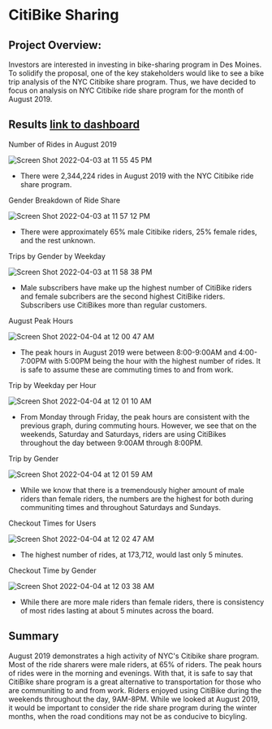 # CitiBike Sharing 

## Project Overview:
Investors are interested in investing in bike-sharing program in Des Moines. To solidify the proposal, one of the key stakeholders would like to see a bike trip analysis of the NYC Citibike share program. Thus, we have decided to focus on analysis on NYC Citibike ride share program for the month of August 2019. 

## Results [link to dashboard](https://public.tableau.com/app/profile/nkauj.iab.yang/viz/Module14ChallengeStory_16490542582640/NYCCitiBikeStory)

Number of Rides in August 2019

![Screen Shot 2022-04-03 at 11 55 45 PM](https://user-images.githubusercontent.com/96089187/161489449-1d7e00fc-a75d-4c9e-a9ea-ba4d2720216d.png)

* There were 2,344,224 rides in August 2019 with the NYC Citibike ride share program.

Gender Breakdown of Ride Share

![Screen Shot 2022-04-03 at 11 57 12 PM](https://user-images.githubusercontent.com/96089187/161489683-cbe812d0-7e42-4d83-af19-a684566dfbca.png)

* There were approximately 65% male Citibike riders, 25% female rides, and the rest unknown. 

Trips by Gender by Weekday

![Screen Shot 2022-04-03 at 11 58 38 PM](https://user-images.githubusercontent.com/96089187/161489872-3c875492-e8d3-4895-8457-14d5ade9378c.png)

* Male subscribers have make up the highest number of CitiBike riders and female subcribers are the second highest CitiBike riders. Subscribers use CitiBikes more than regular customers. 

August Peak Hours

![Screen Shot 2022-04-04 at 12 00 47 AM](https://user-images.githubusercontent.com/96089187/161490123-b3b5fa47-d148-4557-bafa-b7ee3ded7505.png)

* The peak hours in August 2019 were between 8:00-9:00AM and 4:00-7:00PM with 5:00PM being the hour with the highest number of rides. It is safe to assume these are commuting times to and from work.

Trip by Weekday per Hour

![Screen Shot 2022-04-04 at 12 01 10 AM](https://user-images.githubusercontent.com/96089187/161490183-cbc8fcab-92fe-4d2e-8407-d933ba6d76d3.png)

* From Monday through Friday, the peak hours are consistent with the previous graph, during commuting hours. However, we see that on the weekends, Saturday and Saturdays, riders are using CitiBikes throughout the day between 9:00AM through 8:00PM. 

Trip by Gender

![Screen Shot 2022-04-04 at 12 01 59 AM](https://user-images.githubusercontent.com/96089187/161490310-724de5eb-6531-4072-9548-10b4aaae7661.png)

* While we know that there is a tremendously higher amount of male riders than female riders, the numbers are the highest for both during communiting times and throughout Saturdays and Sundays. 

Checkout Times for Users

![Screen Shot 2022-04-04 at 12 02 47 AM](https://user-images.githubusercontent.com/96089187/161490440-4b2b67ff-0bcc-4f0e-b2ef-19c5e595a87a.png)

* The highest number of rides, at 173,712, would last only 5 minutes. 

Checkout Time by Gender

![Screen Shot 2022-04-04 at 12 03 38 AM](https://user-images.githubusercontent.com/96089187/161490542-fefbe99d-08d9-4acb-ac5e-329bc6b7588d.png)

* While there are more male riders than female riders, there is consistency of most rides lasting at about 5 minutes across the board. 

## Summary

August 2019 demonstrates a high activity of NYC's Citibike share program. Most of the ride sharers were male riders, at 65% of riders. The peak hours of rides were in the morning and evenings. With that, it is safe to say that CitiBike share program is a great alternative to transportation for those who are communiting to and from work. Riders enjoyed using CitiBike during the weekends throughout the day, 9AM-8PM. While we looked at August 2019, it would be important to consider the ride share program during the winter months, when the road conditions may not be as conducive to bicyling. 


